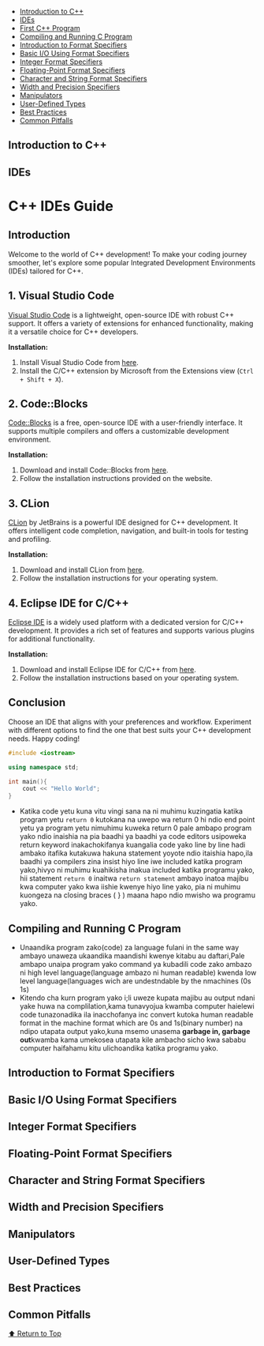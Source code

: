 - [Introduction to C++](#introduction-to-c)
- [IDEs](#ides)
- [First C++ Program](#first-c-program)
- [Compiling and Running C Program](#compiling-and-running-c-program)
- [Introduction to Format Specifiers](#introduction-to-format-specifiers)
- [Basic I/O Using Format Specifiers](#basic-io-using-format-specifiers)
- [Integer Format Specifiers](#integer-format-specifiers)
- [Floating-Point Format Specifiers](#floating-point-format-specifiers)
- [Character and String Format Specifiers](#character-and-string-format-specifiers)
- [Width and Precision Specifiers](#width-and-precision-specifiers)
- [Manipulators](#manipulators)
- [User-Defined Types](#user-defined-types)
- [Best Practices](#best-practices)
- [Common Pitfalls](#common-pitfalls)



<a name="top"></a>
## Introduction to C++
## IDEs
# C++ IDEs Guide

## Introduction

Welcome to the world of C++ development! To make your coding journey smoother, let's explore some popular Integrated Development Environments (IDEs) tailored for C++.

## 1. Visual Studio Code

[Visual Studio Code](https://code.visualstudio.com/) is a lightweight, open-source IDE with robust C++ support. It offers a variety of extensions for enhanced functionality, making it a versatile choice for C++ developers.


**Installation:**
1. Install Visual Studio Code from [here](https://code.visualstudio.com/).
2. Install the C/C++ extension by Microsoft from the Extensions view (`Ctrl + Shift + X`).

## 2. Code::Blocks

[Code::Blocks](http://www.codeblocks.org/) is a free, open-source IDE with a user-friendly interface. It supports multiple compilers and offers a customizable development environment.

**Installation:**
1. Download and install Code::Blocks from [here](http://www.codeblocks.org/).
2. Follow the installation instructions provided on the website.

## 3. CLion

[CLion](https://www.jetbrains.com/clion/) by JetBrains is a powerful IDE designed for C++ development. It offers intelligent code completion, navigation, and built-in tools for testing and profiling.

**Installation:**
1. Download and install CLion from [here](https://www.jetbrains.com/clion/).
2. Follow the installation instructions for your operating system.

## 4. Eclipse IDE for C/C++

[Eclipse IDE](https://www.eclipse.org/) is a widely used platform with a dedicated version for C/C++ development. It provides a rich set of features and supports various plugins for additional functionality.

**Installation:**
1. Download and install Eclipse IDE for C/C++ from [here](https://www.eclipse.org/downloads/).
2. Follow the installation instructions based on your operating system.

## Conclusion

Choose an IDE that aligns with your preferences and workflow. Experiment with different options to find the one that best suits your C++ development needs. Happy coding!


```cpp
#include <iostream>

using namespace std;

int main(){
    cout << "Hello World";
}
```
- Katika code yetu kuna vitu vingi sana na ni muhimu kuzingatia katika program yetu
`return 0` kutokana na uwepo wa return 0 hi ndio end point yetu ya program yetu nimuhimu kuweka return 0 pale ambapo program yako ndio inaishia na pia baadhi ya baadhi ya code editors usipoweka return keyword inakachokifanya kuangalia code yako line by line hadi ambako itafika kutakuwa hakuna statement yoyote ndio itaishia hapo,ila baadhi ya compilers zina insist hiyo line iwe included katika program yako,hivyo ni muhimu kuahikisha inakua included katika programu yako, hii statement `return 0` inaitwa `return statement` ambayo inatoa majibu kwa computer yako kwa iishie kwenye hiyo line yako, pia ni muhimu kuongeza na closing braces ( } ) maana hapo ndio mwisho wa programu yako. 
## Compiling and Running C Program
- Unaandika program zako(code) za language fulani in the same way ambayo unaweza ukaandika maandishi kwenye kitabu au daftari,Pale ambapo unaipa program yako command ya kubadili code zako ambazo ni high level language(language ambazo ni human readable) kwenda low level language(languages wich are undestndable by the nmachines (0s 1s)
- Kitendo cha kurn program yako i;li uweze kupata majibu au output ndani yake huwa na complilation,kama tunavyojua kwamba computer haielewi code tunazonadika ila inacchofanya inc convert kutoka human readable format in the machine format which are 0s and 1s(binary number) na ndipo utapata output yako,kuna msemo unasema **garbage in, garbage out**kwamba kama umekosea utapata kile ambacho sicho kwa sababu computer haifahamu kitu ulichoandika katika programu yako.

## Introduction to Format Specifiers

## Basic I/O Using Format Specifiers

## Integer Format Specifiers

## Floating-Point Format Specifiers

## Character and String Format Specifiers

## Width and Precision Specifiers

## Manipulators

## User-Defined Types

## Best Practices

## Common Pitfalls


[⬆️ Return to Top](#top)
